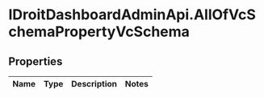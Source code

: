 # IDroitDashboardAdminApi.AllOfVcSchemaPropertyVcSchema

## Properties
Name | Type | Description | Notes
------------ | ------------- | ------------- | -------------
